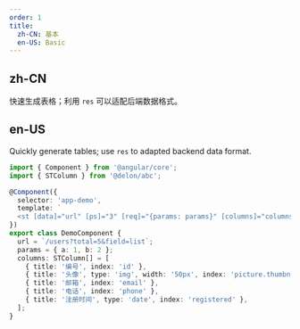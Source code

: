 ```yaml
---
order: 1
title:
  zh-CN: 基本
  en-US: Basic
---
```


## zh-CN

快速生成表格；利用 `res` 可以适配后端数据格式。

## en-US

Quickly generate tables; use `res` to adapted backend data format.

```ts
import { Component } from '@angular/core';
import { STColumn } from '@delon/abc';

@Component({
  selector: 'app-demo',
  template: `
  <st [data]="url" [ps]="3" [req]="{params: params}" [columns]="columns"></st>`,
})
export class DemoComponent {
  url = `/users?total=5&field=list`;
  params = { a: 1, b: 2 };
  columns: STColumn[] = [
    { title: '编号', index: 'id' },
    { title: '头像', type: 'img', width: '50px', index: 'picture.thumbnail' },
    { title: '邮箱', index: 'email' },
    { title: '电话', index: 'phone' },
    { title: '注册时间', type: 'date', index: 'registered' },
  ];
}
```
